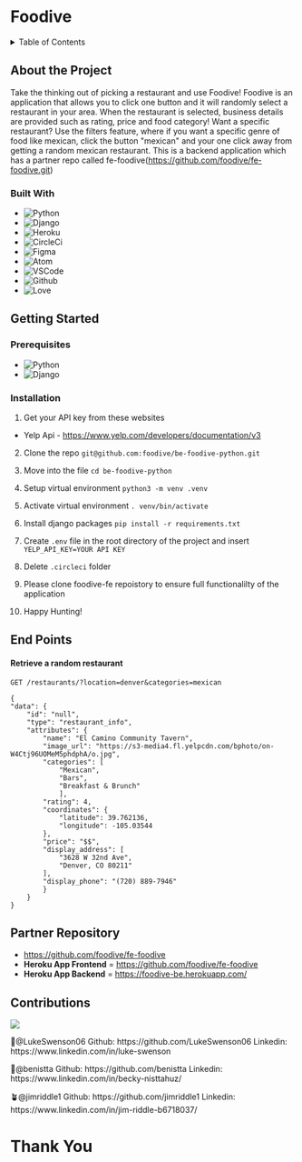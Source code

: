 # Foodive
<details>
<summary> Table of Contents</summary>
<ol>
<li>About the Project</li>
<ul>
<li> Built With </li>
</ul>
<li> Getting Started </li>
<ul>
<li> Prerequisites </li>
<li> Installation </li>
</ul>
<li> EndPoints </li>
<ul>
<li> Partner Repository</li>
</ul>
<ul>
<li> Contributors </li>
</ul>
<li> Thank you </li>
</ol>
</details>

## About the Project
Take the thinking out of picking a restaurant and use Foodive! Foodive is an application that allows you to click one button and it will randomly select a restaurant in your area. When the restaurant is selected, business details are provided such as rating, price and food category! Want a specific restaurant? Use the filters feature, where if you want a specific genre of food like mexican, click the button "mexican" and your one click away from getting a random mexican restaurant. This is a backend application which has a partner repo called fe-foodive(https://github.com/foodive/fe-foodive.git)  

### Built With
- ![Python](https://img.shields.io/badge/Python-3776AB?style=for-the-badge&logo=python&logoColor=white)
- ![Django](https://img.shields.io/badge/Django-092E20?style=for-the-badge&logo=django&logoColor=white)
- ![Heroku](https://img.shields.io/badge/Heroku-430098?style=for-the-badge&logo=heroku&logoColor=white)
- ![CircleCi](https://img.shields.io/badge/circleci-343434?style=for-the-badge&logo=circleci&logoColor=white)
- ![Figma](https://img.shields.io/badge/Figma-F24E1E?style=for-the-badge&logo=figma&logoColor=white)
- ![Atom](https://img.shields.io/badge/Atom-66595C?style=for-the-badge&logo=Atom&logoColor=white)
- ![VSCode](https://img.shields.io/badge/Visual_Studio_Code-0078D4?style=for-the-badge&logo=visual%20studio%20code&logoColor=white)
- ![Github](https://img.shields.io/badge/GitHub-100000?style=for-the-badge&logo=github&logoColor=white)
- ![Love](http://ForTheBadge.com/images/badges/built-with-love.svg)


## Getting Started

### Prerequisites
- ![Python](https://img.shields.io/badge/pythonversion-v3.10.6-blue)
- ![Django](https://img.shields.io/badge/djangoversion-v4.1-blue)

### Installation
1. Get your API key from these websites
- Yelp Api - https://www.yelp.com/developers/documentation/v3

2. Clone the repo
`git@github.com:foodive/be-foodive-python.git`

3. Move into the file
`cd be-foodive-python`

4. Setup virtual environment
`python3 -m venv .venv`

5. Activate virtual environment
`. venv/bin/activate`

6. Install django packages
`pip install -r requirements.txt`

7. Create `.env` file in the root directory of the project and insert `YELP_API_KEY=YOUR API KEY`

8. Delete `.circleci` folder

9. Please clone foodive-fe repoistory to ensure full functionalilty of the application

9. Happy Hunting!

## End Points
#### Retrieve a random restaurant 
```
GET /restaurants/?location=denver&categories=mexican
```

```
{
"data": {
    "id": "null",
    "type": "restaurant_info",
    "attributes": {
        "name": "El Camino Community Tavern",
        "image_url": "https://s3-media4.fl.yelpcdn.com/bphoto/on-W4Ctj96UOMeM5phdphA/o.jpg",
        "categories": [
            "Mexican",
            "Bars",
            "Breakfast & Brunch"
            ],
        "rating": 4,
        "coordinates": {
            "latitude": 39.762136,
            "longitude": -105.03544
        },
        "price": "$$",
        "display_address": [
            "3628 W 32nd Ave",
            "Denver, CO 80211"
        ],
        "display_phone": "(720) 889-7946"
        }
    }
}
```

## Partner Repository
- https://github.com/foodive/fe-foodive
- **Heroku App Frontend**  = https://github.com/foodive/fe-foodive
- **Heroku App Backend** = https://foodive-be.herokuapp.com/

## Contributions
<a href="https://github.com/LukeSwenson06/be-foodive-python/graphs/contributors">
  <img src="https://contrib.rocks/image?repo=LukeSwenson06/be-foodive-python" />
</a>
<p>📶@LukeSwenson06 Github: https://github.com/LukeSwenson06 Linkedin: https://www.linkedin.com/in/luke-swenson </p>
<p>🥟@benistta Github: https://github.com/benistta Linkedin: https://www.linkedin.com/in/becky-nisttahuz/ </p>
<p>🪴@jimriddle1 Github: https://github.com/jimriddle1 Linkedin: https://www.linkedin.com/in/jim-riddle-b6718037/ </p>


# Thank You